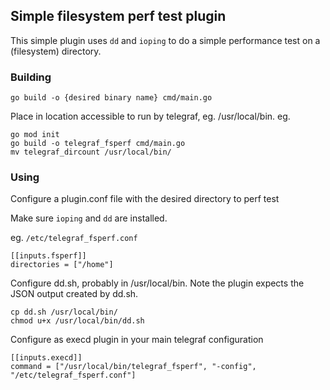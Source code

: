 ## Simple filesystem perf test plugin
This simple plugin uses `dd` and `ioping` to do a simple performance test on a (filesystem) directory.


### Building
`go build -o {desired binary name} cmd/main.go`

Place in location accessible to run by telegraf, eg. /usr/local/bin.
eg.

```
go mod init
go build -o telegraf_fsperf cmd/main.go
mv telegraf_dircount /usr/local/bin/
```



### Using
Configure a plugin.conf file with the desired directory to perf test

Make sure `ioping` and `dd` are installed.


eg. `/etc/telegraf_fsperf.conf`
```
[[inputs.fsperf]]
directories = ["/home"]
```

Configure dd.sh, probably in /usr/local/bin. Note the plugin expects the JSON
output created by dd.sh.
```
cp dd.sh /usr/local/bin/
chmod u+x /usr/local/bin/dd.sh
```


Configure as execd plugin in your main telegraf configuration
```
[[inputs.execd]]
command = ["/usr/local/bin/telegraf_fsperf", "-config", "/etc/telegraf_fsperf.conf"]
```

